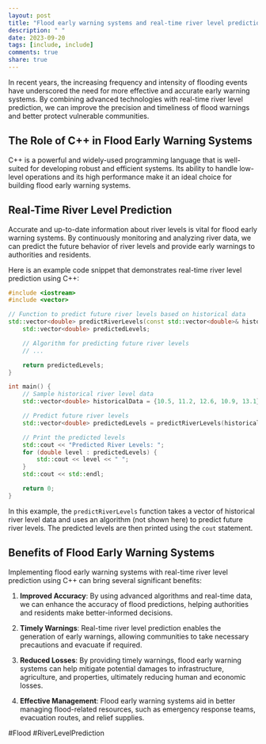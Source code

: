 ```yaml
---
layout: post
title: "Flood early warning systems and real-time river level prediction with C++"
description: " "
date: 2023-09-20
tags: [include, include]
comments: true
share: true
---
```


In recent years, the increasing frequency and intensity of flooding events have underscored the need for more effective and accurate early warning systems. By combining advanced technologies with real-time river level prediction, we can improve the precision and timeliness of flood warnings and better protect vulnerable communities.

## The Role of C++ in Flood Early Warning Systems

C++ is a powerful and widely-used programming language that is well-suited for developing robust and efficient systems. Its ability to handle low-level operations and its high performance make it an ideal choice for building flood early warning systems.

## Real-Time River Level Prediction

Accurate and up-to-date information about river levels is vital for flood early warning systems. By continuously monitoring and analyzing river data, we can predict the future behavior of river levels and provide early warnings to authorities and residents.

Here is an example code snippet that demonstrates real-time river level prediction using C++:

```cpp
#include <iostream>
#include <vector>

// Function to predict future river levels based on historical data
std::vector<double> predictRiverLevels(const std::vector<double>& historicalData) {
    std::vector<double> predictedLevels;

    // Algorithm for predicting future river levels
    // ...

    return predictedLevels;
}

int main() {
    // Sample historical river level data
    std::vector<double> historicalData = {10.5, 11.2, 12.6, 10.9, 13.1};

    // Predict future river levels
    std::vector<double> predictedLevels = predictRiverLevels(historicalData);

    // Print the predicted levels
    std::cout << "Predicted River Levels: ";
    for (double level : predictedLevels) {
        std::cout << level << " ";
    }
    std::cout << std::endl;

    return 0;
}
```

In this example, the `predictRiverLevels` function takes a vector of historical river level data and uses an algorithm (not shown here) to predict future river levels. The predicted levels are then printed using the `cout` statement.

## Benefits of Flood Early Warning Systems

Implementing flood early warning systems with real-time river level prediction using C++ can bring several significant benefits:

1. **Improved Accuracy**: By using advanced algorithms and real-time data, we can enhance the accuracy of flood predictions, helping authorities and residents make better-informed decisions.

2. **Timely Warnings**: Real-time river level prediction enables the generation of early warnings, allowing communities to take necessary precautions and evacuate if required.

3. **Reduced Losses**: By providing timely warnings, flood early warning systems can help mitigate potential damages to infrastructure, agriculture, and properties, ultimately reducing human and economic losses.

4. **Effective Management**: Flood early warning systems aid in better managing flood-related resources, such as emergency response teams, evacuation routes, and relief supplies.

#Flood #RiverLevelPrediction